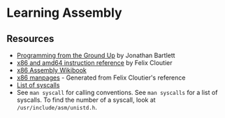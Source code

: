 # Learning Assembly

## Resources

- [Programming from the Ground
  Up](https://download-mirror.savannah.gnu.org/releases/pgubook/ProgrammingGroundUp-1-0-booksize.pdf)
  by Jonathan Bartlett
- [x86 and amd64 instruction
  reference](https://www.felixcloutier.com/x86/index.html) by Felix Cloutier
- [x86 Assembly Wikibook](https://en.wikibooks.org/wiki/X86_Assembly)
- [x86 manpages](https://github.com/ttmo-O/x86-manpages) - Generated from
  Felix Cloutier's reference
- [List of syscalls](https://filippo.io/linux-syscall-table/)
- See `man syscall` for calling conventions. See `man syscalls` for a list of
  syscalls. To find the number of a syscall, look at
  `/usr/include/asm/unistd.h`.


